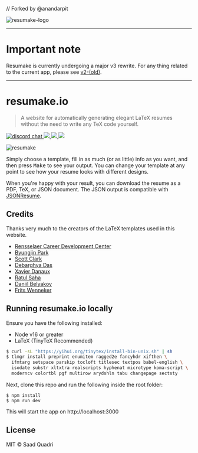 // Forked by @anandarpit

![resumake-logo](https://i.imgur.com/Y4JmhrV.png)

---

# Important note

Resumake is currently undergoing a major v3 rewrite. For any thing related to the current app, please see [v2-(old)](https://github.com/saadq/resumake.io/tree/v2-(old)).

---

# resumake.io

> A website for automatically generating elegant LaTeX resumes without the need to write any TeX code yourself.

<a href="https://discord.gg/UYygFCF">
  <img src="https://img.shields.io/badge/chat-discord-blue?style=flat&logo=discord" alt="discord chat">
</a>
<a href="https://opencollective.com/resumake/donate">
  <img src="https://img.shields.io/badge/donate-$-ff69b4.svg?maxAge=2592000">
</a>
<a href="#backers">
  <img src="https://opencollective.com/resumake/backers/badge.svg">
</a>
<a href="#sponsors">
  <img src="https://opencollective.com/resumake/sponsors/badge.svg">
</a>

![resumake](https://i.imgur.com/QUoFVmG.png)

Simply choose a template, fill in as much (or as little) info as you want, and then press <kbd>Make</kbd> to see your output. You can change your template at any point to see how your resume looks with different designs.

When you're happy with your result, you can download the resume as a PDF, TeX, or JSON document. The JSON output is compatible with [JSONResume](https://jsonresume.org).

## Credits
Thanks very much to the creators of the LaTeX templates used in this website.

* [Rensselaer Career Development Center](https://www.rpi.edu/dept/arc/training/latex/resumes/)
* [Byungjin Park](https://github.com/posquit0)
* [Scott Clark](https://github.com/sc932)
* [Debarghya Das](https://github.com/deedy)
* [Xavier Danaux](https://github.com/xdanaux)
* [Ratul Saha](https://github.com/RatulSaha)
* [Daniil Belyakov](https://github.com/dnl-blkv)
* [Frits Wenneker](https://www.overleaf.com/latex/templates/your-new-cv/xqzhcmqkqrtw)

## Running resumake.io locally

Ensure you have the following installed:
- Node v16 or greater
- LaTeX (TinyTeX Recommended)
```sh
$ curl -sL "https://yihui.org/tinytex/install-bin-unix.sh" | sh
$ tlmgr install preprint enumitem ragged2e fancyhdr xifthen \
  ifmtarg setspace parskip tocloft titlesec textpos babel-english \
  isodate substr xltxtra realscripts hyphenat microtype koma-script \
  moderncv colortbl pgf multirow arydshln tabu changepage sectsty
```

Next, clone this repo and run the following inside the root folder:
```
$ npm install
$ npm run dev
```

This will start the app on http://localhost:3000

## License
MIT © Saad Quadri
